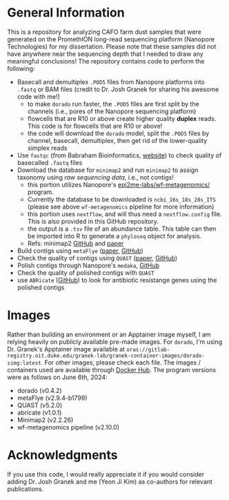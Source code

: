 # General Information

This is a repository for analyzing CAFO farm dust samples that were generated on the PromethION long-read sequencing platform (Nanopore Technologies) for my dissertation. Please note that these samples did not have anywhere near the sequencing depth that I needed to draw any meaningful conclusions! The repository contains code to perform the following: 

- Basecall and demultiplex `.POD5` files from Nanopore platforms into `.fastq` or BAM files (credit to Dr. Josh Granek for sharing his awesome code with me!)
  - to make `dorado` run faster, the `.POD5` files are first split by the channels (i.e., pores of the Nanopore sequencing platform)
  - flowcells that are R10 or above create higher quality **duplex** reads. This code is for flowcells that are R10 or above!
  - the code will download the `dorado` model, split the `.POD5` files by channel, basecall, demultiplex, then get rid of the lower-quality simplex reads
- Use `fastqc` (from Babraham Bioinformatics, [website](https://www.bioinformatics.babraham.ac.uk/projects/fastqc/)) to check quality of basecalled `.fastq` files
- Download the database for `minimap2` and run `minimap2` to assign taxonomy using *raw sequencing data*, i.e., not contigs! 
  - this portion utilizes Nanopore's [epi2me-labs/wf-metagenomics/](https://github.com/epi2me-labs/wf-metagenomics) program.
  - Currently the database to be downloaded is `ncbi_16s_18s_28s_ITS` (please see above `wf-metagenomics` pipeline for more information)
  - this portion uses `nextflow`, and will thus need a `nextflow.config` file. This is also provided in this GitHub repository.
  - the output is a `.tsv` file of an abundance table. This table can then be imported into R to generate a `phyloseq` object for analysis. 
  - Refs: minimap2 [GitHub](https://github.com/lh3/minimap2) and [paper](https://academic.oup.com/bioinformatics/article/34/18/3094/4994778)
- Build contigs using `metaFlye` ([paper](https://www.nature.com/articles/s41592-020-00971-x), [GitHub](https://github.com/mikolmogorov/Flye))
- Check the quality of contigs using `QUAST` ([paper](https://pmc.ncbi.nlm.nih.gov/articles/PMC3624806/), [GitHub](https://github.com/ablab/quast))
- Polish contigs through Nanopore's `medaka`, [GitHub]([url](https://github.com/nanoporetech/medaka))
- Check the quality of polished contigs with `QUAST` 
- use `ABRicate` ([GitHub](https://github.com/tseemann/abricate)) to look for antibiotic resistange genes using the polished contigs 

# Images

Rather than building an environment or an Apptainer image myself, I am relying heavily on publicly available pre-made images. For `dorado`, I'm using Dr. Granek's Apptainer image available at `oras://gitlab-registry.oit.duke.edu/granek-lab/granek-container-images/dorado-simg:latest`. For other images, please check each file. The images / containers used are available through [Docker Hub](https://hub.docker.com/). The program versions were as follows on June 6th, 2024:

- dorado (v0.4.2)
- metaFlye (v2.9.4-b1799)
- QUAST (v5.2.0)
- abricate (v1.0.1)
- Minimap2 (v2.2.26)
- wf-metagenomics pipeline (v2.10.0)

# Acknowledgments

If you use this code, I would really appreciate it if you would consider adding Dr. Josh Granek and me (Yeon Ji Kim) as co-authors for relevant publications. 
